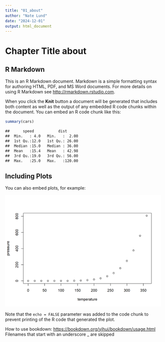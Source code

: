 ```yaml
---
title: "01_about"
author: "Nate Lund"
date: "2024-12-01"
output: html_document
---
```


# Chapter Title about



## R Markdown

This is an R Markdown document. Markdown is a simple formatting syntax for authoring HTML, PDF, and MS Word documents. For more details on using R Markdown see <http://rmarkdown.rstudio.com>.

When you click the **Knit** button a document will be generated that includes both content as well as the output of any embedded R code chunks within the document. You can embed an R code chunk like this:


``` r
summary(cars)
```

```
##      speed           dist       
##  Min.   : 4.0   Min.   :  2.00  
##  1st Qu.:12.0   1st Qu.: 26.00  
##  Median :15.0   Median : 36.00  
##  Mean   :15.4   Mean   : 42.98  
##  3rd Qu.:19.0   3rd Qu.: 56.00  
##  Max.   :25.0   Max.   :120.00
```

## Including Plots

You can also embed plots, for example:

<img src="01_about_files/figure-html/pressure-1.png" width="672" />

Note that the `echo = FALSE` parameter was added to the code chunk to prevent printing of the R code that generated the plot.

How to use bookdown:
https://bookdown.org/yihui/bookdown/usage.html
Filenames that start with an underscore _ are skipped
